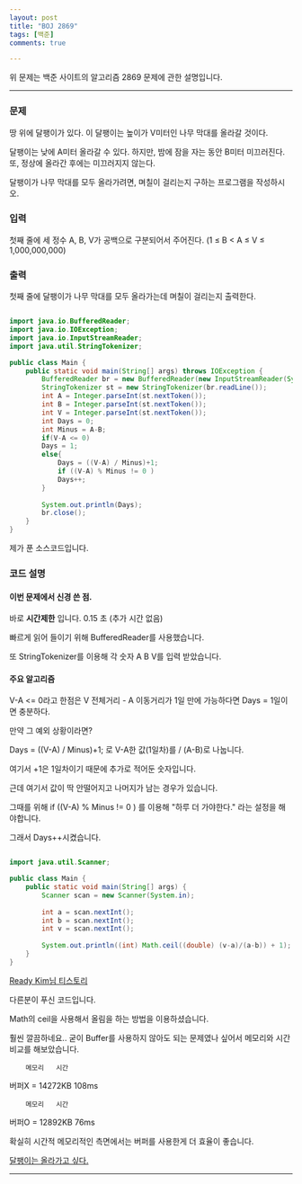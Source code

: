 ```yaml
---
layout: post
title: "BOJ 2869"
tags: [백준]
comments: true

---
```


위 문제는 백준 사이트의 알고리즘 2869 문제에 관한 설명입니다.<br>

---

### 문제

땅 위에 달팽이가 있다. 이 달팽이는 높이가 V미터인 나무 막대를 올라갈 것이다.

달팽이는 낮에 A미터 올라갈 수 있다. 하지만, 밤에 잠을 자는 동안 B미터 미끄러진다. 또, 정상에 올라간 후에는 미끄러지지 않는다.

달팽이가 나무 막대를 모두 올라가려면, 며칠이 걸리는지 구하는 프로그램을 작성하시오.


### 입력

첫째 줄에 세 정수 A, B, V가 공백으로 구분되어서 주어진다. (1 ≤ B < A ≤ V ≤ 1,000,000,000)

### 출력

첫째 줄에 달팽이가 나무 막대를 모두 올라가는데 며칠이 걸리는지 출력한다.

```java

import java.io.BufferedReader;
import java.io.IOException;
import java.io.InputStreamReader;
import java.util.StringTokenizer;

public class Main {
	public static void main(String[] args) throws IOException {
		BufferedReader br = new BufferedReader(new InputStreamReader(System.in));
		StringTokenizer st = new StringTokenizer(br.readLine());
		int A = Integer.parseInt(st.nextToken());
		int B = Integer.parseInt(st.nextToken());
		int V = Integer.parseInt(st.nextToken());
		int Days = 0;
		int Minus = A-B;
		if(V-A <= 0)
		Days = 1;
		else{
			Days = ((V-A) / Minus)+1;
			if ((V-A) % Minus != 0 ) 
			Days++;
		}
		
		System.out.println(Days);
		br.close();
	}
}

```

제가 푼 소스코드입니다.

### 코드 설명

#### 이번 문제에서 신경 쓴 점.

바로 <strong>시간제한</strong> 입니다.  0.15 초 (추가 시간 없음)

빠르게 읽어 들이기 위해 BufferedReader를 사용했습니다.

또 StringTokenizer를 이용해 각 숫자 A B V를 입력 받았습니다.

#### 주요 알고리즘

V-A <= 0라고 한점은 V 전체거리 - A 이동거리가 1일 만에 가능하다면 Days = 1일이면 충분하다.

만약 그 예외 상황이라면?

Days = ((V-A) / Minus)+1; 로 V-A한 값(1일차)를 / (A-B)로 나눕니다.

여기서 +1은 1일차이기 때문에 추가로 적어둔 숫자입니다.

근데 여기서 값이 딱 안떨어지고 나머지가 남는 경우가 있습니다.

그때를 위해 if ((V-A) % Minus != 0 ) 를 이용해 "하루 더 가야한다." 라는 설정을 해야합니다.

그래서 Days++시켰습니다. 

```java

import java.util.Scanner;

public class Main {
    public static void main(String[] args) {
        Scanner scan = new Scanner(System.in);
		
        int a = scan.nextInt();
        int b = scan.nextInt();
        int v = scan.nextInt();
		
        System.out.println((int) Math.ceil((double) (v-a)/(a-b)) + 1);
    }
}


```
<a href="https://readystory.tistory.com/m/57?category=767033">Ready Kim님 티스토리</a>

다른분이 푸신 코드입니다.

Math의 ceil을 사용해서 올림을 하는 방법을 이용하셨습니다.

훨씬 깔끔하네요.. 굳이 Buffer를 사용하지 않아도 되는 문제였나 싶어서 메모리와 시간 비교를 해보았습니다.

        메모리   시간
	
버퍼X = 14272KB	108ms

        메모리   시간
	
버퍼O = 12892KB	76ms

확실히 시간적 메모리적인 측면에서는 버퍼를 사용한게 더 효율이 좋습니다.

<a href="https://www.acmicpc.net/problem/2869">달팽이는 올라가고 싶다.</a>

---
